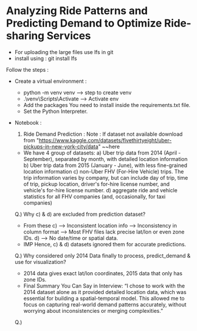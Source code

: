 # Analyzing Ride Patterns and Predicting Demand to Optimize Ride-sharing Services

- For uploading the large files use lfs in git
- install using : git install lfs
  
Follow the steps : 
- Create a virtual environment :
  * python -m venv venv         --> step to create venv
  * .\venv\Scripts\Activate     --> Activate env
  * Add the packages You need to install inside the requirements.txt file.
  * Set the Python Interpreter.

- Notebook : 
  1. Ride Demand Prediction : 
  Note : If dataset not available download from "https://www.kaggle.com/datasets/fivethirtyeight/uber-pickups-in-new-york-city/data" ~~here
  * We have 4 group of datasets: 
    a) Uber trip data from 2014 (April - September), separated by month, with detailed location information
    b) Uber trip data from 2015 (January - June), with less fine-grained location information
    c) non-Uber FHV (For-Hire Vehicle) trips. The trip information varies by company, but can include day of trip, time of trip, pickup location, driver's for-hire license number, and vehicle's for-hire license number.
    d) aggregate ride and vehicle statistics for all FHV companies (and, occasionally, for taxi companies)

  Q.) Why c) & d) are excluded from prediction dataset?
  * From these c) --> Inconsistent location info
                  --> Inconsistency in column format
                  --> Most FHV files lack precise lat/lon or even zone IDs.
               d) --> No date/time or spatial data.
  * IMP Hence, c) & d) datasets ignored them for accurate predictions. 

  Q.) Why considered only 2014 Data finally to process, predict_demand & use for visualization?
  * 2014 data gives exact lat/lon coordinates, 2015 data that only has zone IDs.
  *  Final Summary You Can Say in Interview:
      “I chose to work with the 2014 dataset alone as it provided detailed location data, which was essential for building a spatial-temporal model. This allowed me to focus on capturing real-world demand patterns accurately, without worrying about inconsistencies or merging complexities.”

  Q.) 
      